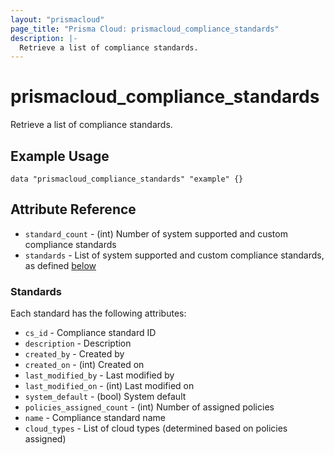 ```yaml
---
layout: "prismacloud"
page_title: "Prisma Cloud: prismacloud_compliance_standards"
description: |-
  Retrieve a list of compliance standards.
---
```


# prismacloud_compliance_standards

Retrieve a list of compliance standards.

## Example Usage

```hcl
data "prismacloud_compliance_standards" "example" {}
```

## Attribute Reference

* `standard_count` - (int) Number of system supported and custom compliance standards
* `standards` - List of system supported and custom compliance standards, as defined [below](#standards)

### Standards

Each standard has the following attributes:

* `cs_id` - Compliance standard ID
* `description` - Description
* `created_by` - Created by
* `created_on` - (int) Created on
* `last_modified_by` - Last modified by
* `last_modified_on` - (int) Last modified on
* `system_default` - (bool) System default
* `policies_assigned_count` - (int) Number of assigned policies
* `name` - Compliance standard name
* `cloud_types` - List of cloud types (determined based on policies assigned)
